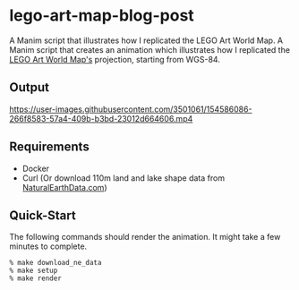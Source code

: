 # lego-art-map-blog-post

A Manim script that illustrates how I replicated the LEGO Art World Map.
A Manim script that creates an animation which illustrates how I replicated the
[LEGO Art World Map's](https://www.lego.com/en-gb/product/world-map-31203)
projection, starting from WGS-84.

## Output

https://user-images.githubusercontent.com/3501061/154586086-266f8583-57a4-409b-b3bd-23012d664606.mp4

## Requirements

* Docker
* Curl (Or download 110m land and lake shape data from [NaturalEarthData.com])

## Quick-Start

The following commands should render the animation.
It might take a few minutes to complete.

```console
% make download_ne_data
% make setup
% make render
```

[NaturalEarthData.com]: http://naturalearthdata.com
